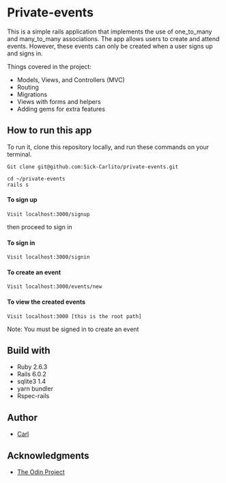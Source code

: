 # Private-events

This is a simple rails application that implements the use of one_to_many and many_to_many associations. The app allows users to create and attend events. However, these events can only be created when a user signs up and signs in.

Things covered in the project:

- Models, Views, and Controllers (MVC)
- Routing
- Migrations
- Views with forms and helpers
- Adding gems for extra features



## How to run this app
To run it, clone this repository locally, and run these commands on your terminal.
```
Git clone git@github.com:Sick-Carlito/private-events.git

cd ~/private-events
rails s

```

#### To sign up
```
Visit localhost:3000/signup
```

then proceed to sign in

#### To sign in
```
Visit localhost:3000/signin
```
#### To create an event
```
Visit localhost:3000/events/new
```

#### To view the created events
```
Visit localhost:3000 [this is the root path]
```

Note: You must be signed in to create an event

## Build with

- Ruby 2.6.3
- Rails 6.0.2
- sqlite3 1.4
- yarn bundler
- Rspec-rails

## Author

- [Carl](https://github.com/Sick-Carlito/private-events)


## Acknowledgments

- [The Odin Project](https://www.theodinproject.com/courses/ruby-on-rails/lessons/associations)